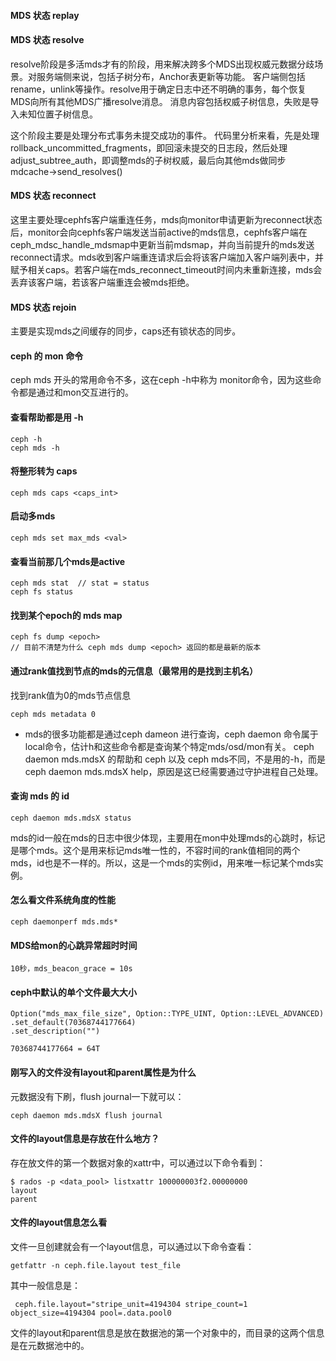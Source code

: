 #### MDS 状态 replay

#### MDS 状态 resolve

resolve阶段是多活mds才有的阶段，用来解决跨多个MDS出现权威元数据分歧场景。对服务端侧来说，包括子树分布，Anchor表更新等功能。
客户端侧包括rename，unlink等操作。resolve用于确定日志中还不明确的事务，每个恢复MDS向所有其他MDS广播resolve消息。
消息内容包括权威子树信息，失败是导入未知位置子树信息。

这个阶段主要是处理分布式事务未提交成功的事件。
代码里分析来看，先是处理rollback_uncommitted_fragments，即回滚未提交的日志段，然后处理adjust_subtree_auth，即调整mds的子树权威，最后向其他mds做同步mdcache->send_resolves()

#### MDS 状态 reconnect

这里主要处理cephfs客户端重连任务，mds向monitor申请更新为reconnect状态后，monitor会向cephfs客户端发送当前active的mds信息，cephfs客户端在ceph_mdsc_handle_mdsmap中更新当前mdsmap，并向当前提升的mds发送reconnect请求。mds收到客户端重连请求后会将该客户端加入客户端列表中，并赋予相关caps。若客户端在mds_reconnect_timeout时间内未重新连接，mds会丢弃该客户端，若该客户端重连会被mds拒绝。

#### MDS 状态 rejoin

主要是实现mds之间缓存的同步，caps还有锁状态的同步。

#### ceph 的 mon 命令

ceph mds 开头的常用命令不多，这在ceph -h中称为 monitor命令，因为这些命令都是通过和mon交互进行的。

#### 查看帮助都是用 -h

    ceph -h
    ceph mds -h
  
#### 将整形转为 caps

    ceph mds caps <caps_int>
 
#### 启动多mds

    ceph mds set max_mds <val>

#### 查看当前那几个mds是active

    ceph mds stat  // stat = status
    ceph fs status
    
#### 找到某个epoch的 mds map

    ceph fs dump <epoch>
    // 目前不清楚为什么 ceph mds dump <epoch> 返回的都是最新的版本

#### 通过rank值找到节点的mds的元信息（最常用的是找到主机名）

找到rank值为0的mds节点信息

    ceph mds metadata 0 

* mds的很多功能都是通过ceph dameon 进行查询，ceph daemon 命令属于 local命令，估计h和这些命令都是查询某个特定mds/osd/mon有关。
ceph daemon mds.mdsX 的帮助和 ceph 以及 ceph mds不同，不是用的-h，而是 ceph daemon mds.mdsX help，原因是这已经需要通过守护进程自己处理。

#### 查询 mds 的 id

    ceph daemon mds.mdsX status
    
mds的id一般在mds的日志中很少体现，主要用在mon中处理mds的心跳时，标记是哪个mds。这个是用来标记mds唯一性的，不容时间的rank值相同的两个mds，id也是不一样的。所以，这是一个mds的实例id，用来唯一标记某个mds实例。

#### 怎么看文件系统角度的性能
      
    ceph daemonperf mds.mds* 

#### MDS给mon的心跳异常超时时间

    10秒，mds_beacon_grace = 10s

#### ceph中默认的单个文件最大大小

    Option("mds_max_file_size", Option::TYPE_UINT, Option::LEVEL_ADVANCED)
    .set_default(70368744177664)
    .set_description("")
    
    70368744177664 = 64T
    
#### 刚写入的文件没有layout和parent属性是为什么

元数据没有下刷，flush journal一下就可以：

    ceph daemon mds.mdsX flush journal

#### 文件的layout信息是存放在什么地方？

存在放文件的第一个数据对象的xattr中，可以通过以下命令看到：

    $ rados -p <data_pool> listxattr 100000003f2.00000000
    layout
    parent

#### 文件的layout信息怎么看

文件一旦创建就会有一个layout信息，可以通过以下命令查看：

    getfattr -n ceph.file.layout test_file

其中一般信息是：
    
     ceph.file.layout="stripe_unit=4194304 stripe_count=1 object_size=4194304 pool=.data.pool0

文件的layout和parent信息是放在数据池的第一个对象中的，而目录的这两个信息是在元数据池中的。
